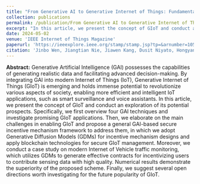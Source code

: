 ```yaml
---
title: "From Generative AI to Generative Internet of Things: Fundamentals, Framework, and Outlooks"
collection: publications
permalink: /publication/From Generative AI to Generative Internet of Things: Fundamentals, Framework, and Outlooks
excerpt: "In this article, we present the concept of GIoT and conduct an exploration of its potential prospects."
date: 2024-05-02
venue: 'IEEE Internet of Things Magazine'
paperurl: 'https://ieeexplore.ieee.org/stamp/stamp.jsp?tp=&arnumber=10517486'
citation: 'Jinbo Wen, Jiangtian Nie, Jiawen Kang, Dusit Niyato, Hongyang Du, Yang Zhang, and Mohsen Guizani, "From Generative AI to Generative Internet of Things: Fundamentals, Framework, and Outlooks," <i>IEEE Internet of Things Magazine</i>, pp. 30-37, May 2024.'
---
```


**Abstract:** Generative Artificial Intelligence (GAI) possesses the capabilities of generating realistic data and facilitating advanced decision-making. By integrating GAI into modern Internet of Things (IoT), Generative Internet of Things (GIoT) is emerging and holds immense potential to revolutionize various aspects of society, enabling more efficient and intelligent IoT applications, such as smart surveillance and voice assistants. In this article, we present the concept of GIoT and conduct an exploration of its potential prospects. Specifically, we first overview four GAI techniques and investigate promising GIoT applications. Then, we elaborate on the main challenges in enabling GIoT and propose a general GAI-based secure incentive mechanism framework to address them, in which we adopt Generative Diffusion Models (GDMs) for incentive mechanism designs and apply blockchain technologies for secure GIoT management. Moreover, we conduct a case study on modern Internet of Vehicle traffic monitoring, which utilizes GDMs to generate effective contracts for incentivizing users to contribute sensing data with high quality. Numerical results demonstrate the superiority of the proposed scheme. Finally, we suggest several open directions worth investigating for the future popularity of GIoT.
